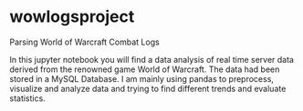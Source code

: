 # wowlogsproject
Parsing World of Warcraft Combat Logs

In this jupyter notebook you will find a data analysis of real time server data derived from the renowned game World of Warcraft. 
The data had been stored in a MySQL Database. I am mainly using pandas to preprocess, visualize and analyze data and trying to find different trends and evaluate statistics.
